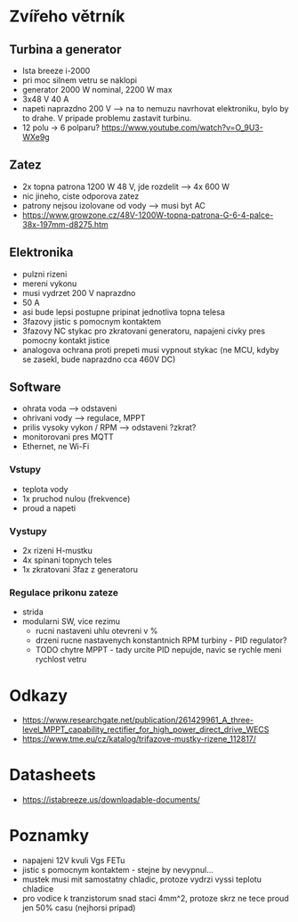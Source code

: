 # Zvířeho větrník
## Turbina a generator
- Ista breeze i-2000
- pri moc silnem vetru se naklopi
- generator 2000 W nominal, 2200 W max
- 3x48 V 40 A
- napeti naprazdno 200 V --> na to nemuzu navrhovat elektroniku, bylo by to
  drahe. V pripade problemu zastavit turbinu.
- 12 polu -> 6 polparu?
  https://www.youtube.com/watch?v=O_9U3-WXe9g

## Zatez
- 2x topna patrona 1200 W 48 V, jde rozdelit
  --> 4x 600 W
- nic jineho, ciste odporova zatez
- patrony nejsou izolovane od vody --> musi byt AC
- https://www.growzone.cz/48V-1200W-topna-patrona-G-6-4-palce-38x-197mm-d8275.htm


## Elektronika
- pulzni rizeni
- mereni vykonu
- musi vydrzet 200 V naprazdno
- 50 A
- asi bude lepsi postupne pripinat jednotliva topna telesa
- 3fazovy jistic s pomocnym kontaktem
- 3fazovy NC stykac pro zkratovani generatoru, napajeni civky pres pomocny
  kontakt jistice
- analogova ochrana proti prepeti musi vypnout stykac (ne MCU, kdyby se
  zasekl, bude naprazdno cca 460V DC)


## Software
- ohrata voda --> odstaveni
- ohrivani vody --> regulace, MPPT
- prilis vysoky vykon / RPM --> odstaveni ?zkrat?
- monitorovani pres MQTT
- Ethernet, ne Wi-Fi

### Vstupy
- teplota vody
- 1x pruchod nulou (frekvence)
- proud a napeti

### Vystupy
- 2x rizeni H-mustku
- 4x spinani topnych teles
- 1x zkratovani 3faz z generatoru

### Regulace prikonu zateze
- strida
- modularni SW, vice rezimu
  - rucni nastaveni uhlu otevreni v %
  - drzeni rucne nastavenych konstantnich RPM turbiny - PID regulator?
  - TODO chytre MPPT - tady urcite PID nepujde, navic se rychle meni rychlost
    vetru


# Odkazy
- https://www.researchgate.net/publication/261429961_A_three-level_MPPT_capability_rectifier_for_high_power_direct_drive_WECS
- https://www.tme.eu/cz/katalog/trifazove-mustky-rizene_112817/


# Datasheets
- https://istabreeze.us/downloadable-documents/


# Poznamky
- napajeni 12V kvuli Vgs FETu
- jistic s pomocnym kontaktem - stejne by nevypnul...
- mustek musi mit samostatny chladic, protoze vydrzi vyssi teplotu chladice
- pro vodice k tranzistorum snad staci 4mm^2, protoze skrz ne tece proud jen
  50% casu (nejhorsi pripad)
